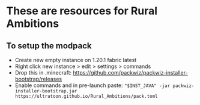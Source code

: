 # These are resources for Rural Ambitions
## To setup the modpack
- Create new empty instance on 1.20.1 fabric latest
- Right click new instance > edit > settings > commands
- Drop this in .minecraft: https://github.com/packwiz/packwiz-installer-bootstrap/releases
- Enable commands and in pre-launch paste: `"$INST_JAVA" -jar packwiz-installer-bootstrap.jar https://ultratoon.github.io/Rural_Ambitions/pack.toml`
